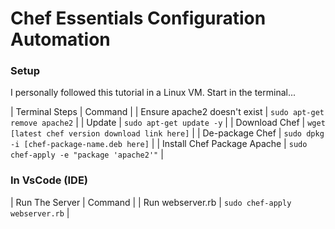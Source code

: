# Chef Essentials Configuration Automation

### Setup
I personally followed this tutorial in a Linux VM. Start in the terminal...

| Terminal Steps               |                      Command                    |
| Ensure apache2 doesn't exist | `sudo apt-get remove apache2`                   |
| Update                       | `sudo apt-get update -y`                        |
| Download Chef                | `wget [latest chef version download link here]` |
| De-package Chef              | `sudo dpkg -i [chef-package-name.deb here]`     |
| Install Chef Package Apache  | `sudo chef-apply -e "package 'apache2'"`        |

### In VsCode (IDE)
| Run The Server               |                      Command                    |
| Run webserver.rb             | `sudo chef-apply webserver.rb`                  |